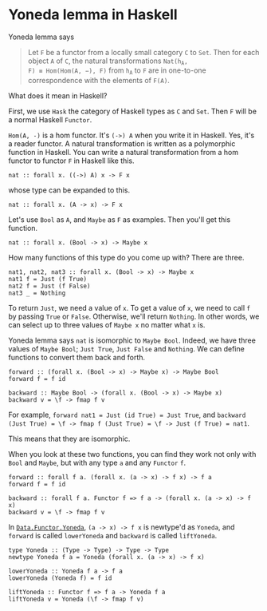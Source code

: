 # Yoneda lemma in Haskell

Yoneda lemma says

> Let `F` be a functor from a locally small category `C` to `Set`. Then for each object `A` of `C`, the natural transformations <code>Nat(h<sub>A</sub>, F) ≡ Hom(Hom(A, −), F)</code> from <code>h<sub>A</sub></code> to `F` are in one-to-one correspondence with the elements of `F(A)`.

What does it mean in Haskell?

First, we use `Hask` the category of Haskell types as `C` and `Set`. Then `F` will be a normal Haskell `Functor`.

`Hom(A, -)` is a hom functor. It's `(->) A` when you write it in Haskell. Yes, it's a reader functor. A natural transformation is written as a polymorphic function in Haskell. You can write a natural transformation from a hom functor to functor `F` in Haskell like this.

```
nat :: forall x. ((->) A) x -> F x
```

whose type can be expanded to this.

```
nat :: forall x. (A -> x) -> F x
```

Let's use `Bool` as `A`, and `Maybe` as `F` as examples. Then you'll get this function.

```
nat :: forall x. (Bool -> x) -> Maybe x
```

How many functions of this type do you come up with? There are three.

```
nat1, nat2, nat3 :: forall x. (Bool -> x) -> Maybe x
nat1 f = Just (f True)
nat2 f = Just (f False)
nat3 _ = Nothing
```

To return `Just`, we need a value of `x`. To get a value of `x`, we need to call `f` by passing `True` or `False`. Otherwise, we'll return `Nothing`. In other words, we can select up to three values of `Maybe x` no matter what `x` is.

Yoneda lemma says `nat` is isomorphic to `Maybe Bool`. Indeed, we have three values of `Maybe Bool`; `Just True`, `Just False` and `Nothing`. We can define functions to convert them back and forth.

```
forward :: (forall x. (Bool -> x) -> Maybe x) -> Maybe Bool
forward f = f id

backward :: Maybe Bool -> (forall x. (Bool -> x) -> Maybe x)
backward v = \f -> fmap f v
```

For example, `forward nat1 = Just (id True) = Just True`, and `backward (Just True) = \f -> fmap f (Just True) = \f -> Just (f True) = nat1`.

This means that they are isomorphic.

When you look at these two functions, you can find they work not only with `Bool` and `Maybe`, but with any type `a` and any `Functor` `f`.

```
forward :: forall f a. (forall x. (a -> x) -> f x) -> f a
forward f = f id

backward :: forall f a. Functor f => f a -> (forall x. (a -> x) -> f x)
backward v = \f -> fmap f v
```

In [`Data.Functor.Yoneda`](https://hackage.haskell.org/package/kan-extensions-5.2.6/docs/Data-Functor-Yoneda.html), `(a -> x) -> f x` is newtype'd as `Yoneda`, and `forward` is called `lowerYoneda` and `backward` is called `liftYoneda`.

```
type Yoneda :: (Type -> Type) -> Type -> Type
newtype Yoneda f a = Yoneda (forall x. (a -> x) -> f x)

lowerYoneda :: Yoneda f a -> f a
lowerYoneda (Yoneda f) = f id

liftYoneda :: Functor f => f a -> Yoneda f a
liftYoneda v = Yoneda (\f -> fmap f v)
```
